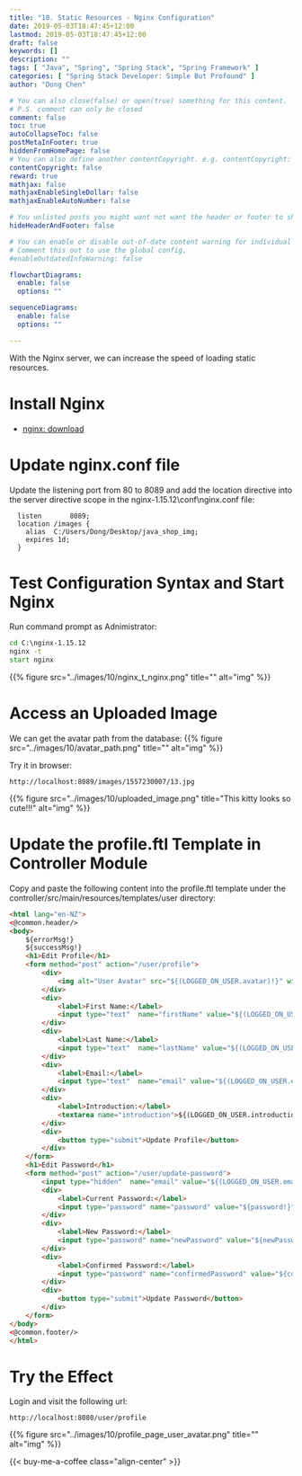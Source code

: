 ```yaml
---
title: "10. Static Resources - Nginx Configuration"
date: 2019-05-03T18:47:45+12:00
lastmod: 2019-05-03T18:47:45+12:00
draft: false
keywords: []
description: ""
tags: [ "Java", "Spring", "Spring Stack", "Spring Framework" ]
categories: [ "Spring Stack Developer: Simple But Profound" ]
author: "Dong Chen"

# You can also close(false) or open(true) something for this content.
# P.S. comment can only be closed
comment: false
toc: true
autoCollapseToc: false
postMetaInFooter: true
hiddenFromHomePage: false
# You can also define another contentCopyright. e.g. contentCopyright: "This is another copyright."
contentCopyright: false
reward: true
mathjax: false
mathjaxEnableSingleDollar: false
mathjaxEnableAutoNumber: false

# You unlisted posts you might want not want the header or footer to show
hideHeaderAndFooter: false

# You can enable or disable out-of-date content warning for individual post.
# Comment this out to use the global config.
#enableOutdatedInfoWarning: false

flowchartDiagrams:
  enable: false
  options: ""

sequenceDiagrams: 
  enable: false
  options: ""

---
```


With the Nginx server, we can increase the speed of loading static resources.

<!--more-->

# Install Nginx

* [nginx: download](https://nginx.org/en/download.html)

# Update nginx.conf file

Update the listening port from 80 to 8089 and add the location directive into the server directive scope in the nginx-1.15.12\conf\nginx.conf file:

```nginx
  listen       8089;
  location /images {
    alias  C:/Users/Dong/Desktop/java_shop_img;
    expires 1d;
  }
```

# Test Configuration Syntax and Start Nginx

Run command prompt as Adnimistrator:

```cmd
cd C:\nginx-1.15.12
nginx -t
start nginx
```

{{% figure src="../images/10/nginx_t_nginx.png" title="" alt="img" %}}

# Access an Uploaded Image

We can get the avatar path from the database:
{{% figure src="../images/10/avatar_path.png" title="" alt="img" %}}

Try it in browser:

```http
http://localhost:8089/images/1557230007/13.jpg
```

{{% figure src="../images/10/uploaded_image.png" title="This kitty looks so cute!!!" alt="img" %}}

# Update the profile.ftl Template in Controller Module

Copy and paste the following content into the profile.ftl template under the controller/src/main/resources/templates/user directory:

```html
<html lang="en-NZ">
<@common.header/>
<body>
    ${errorMsg!}
    ${successMsg!}
    <h1>Edit Profile</h1>
    <form method="post" action="/user/profile">
        <div>
            <img alt="User Avatar" src="${(LOGGED_ON_USER.avatar)!}" width="300">
        </div>
        <div>
            <label>First Name:</label>
            <input type="text"  name="firstName" value="${(LOGGED_ON_USER.firstName)!}" required>
        </div>
        <div>
            <label>Last Name:</label>
            <input type="text"  name="lastName" value="${(LOGGED_ON_USER.lastName)!}" required>
        </div>
        <div>
            <label>Email:</label>
            <input type="text"  name="email" value="${(LOGGED_ON_USER.email)!}" required>
        </div>
        <div>
            <label>Introduction:</label>
            <textarea name="introduction">${(LOGGED_ON_USER.introduction)!}</textarea>
        </div>
        <div>
            <button type="submit">Update Profile</button>
        </div>
    </form>
    <h1>Edit Password</h1>
    <form method="post" action="/user/update-password">
        <input type="hidden"  name="email" value="${(LOGGED_ON_USER.email)!}" required>
        <div>
            <label>Current Password:</label>
            <input type="password" name="password" value="${password!}" required>
        </div>
        <div>
            <label>New Password:</label>
            <input type="password" name="newPassword" value="${newPassword!}" required>
        </div>
        <div>
            <label>Confirmed Password:</label>
            <input type="password" name="confirmedPassword" value="${confirmedPassword!}" required>
        </div>
        <div>
            <button type="submit">Update Password</button>
        </div>
    </form>
</body>
<@common.footer/>
</html>
```

# Try the Effect

Login and visit the following url:

```http
http://localhost:8080/user/profile
```

{{% figure src="../images/10/profile_page_user_avatar.png" title="" alt="img" %}}

<!-- Buy Me a Coffee Button -->
{{< buy-me-a-coffee class="align-center" >}}
